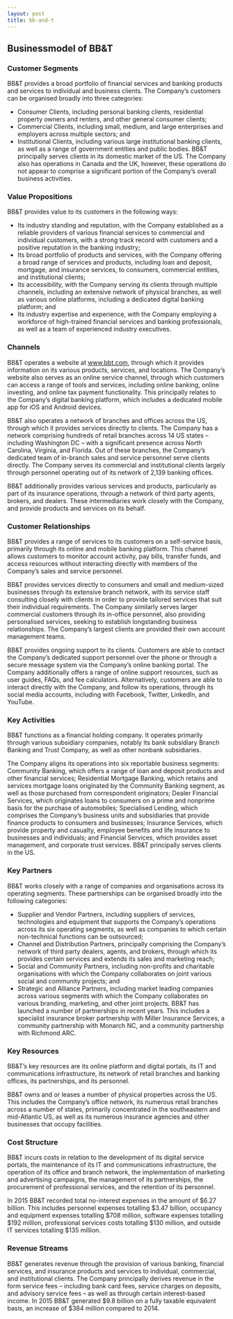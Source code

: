 ```yaml
---
layout: post
title: bb-and-t
---
```


Businessmodel of BB&T
----------------------

### Customer Segments

BB&T provides a broad portfolio of financial services and banking products and services to individual and business clients. The Company’s customers can be organised broadly into three categories:

 * Consumer Clients, including personal banking clients, residential property owners and renters, and other general consumer clients;
* Commercial Clients, including small, medium, and large enterprises and employers across multiple sectors; and
* Institutional Clients, including various large institutional banking clients, as well as a range of government entities and public bodies.
 BB&T principally serves clients in its domestic market of the US. The Company also has operations in Canada and the UK, however, these operations do not appear to comprise a significant portion of the Company’s overall business activities.

### Value Propositions

BB&T provides value to its customers in the following ways:

 * Its industry standing and reputation, with the Company established as a reliable providers of various financial services to commercial and individual customers, with a strong track record with customers and a positive reputation in the banking industry;
* Its broad portfolio of products and services, with the Company offering a broad range of services and products, including loan and deposit, mortgage, and insurance services, to consumers, commercial entities, and institutional clients;
* Its accessibility, with the Company serving its clients through multiple channels, including an extensive network of physical branches, as well as various online platforms, including a dedicated digital banking platform; and
* Its industry expertise and experience, with the Company employing a workforce of high-trained financial services and banking professionals, as well as a team of experienced industry executives.
 ### Channels

BB&T operates a website at www.bbt.com, through which it provides information on its various products, services, and locations. The Company’s website also serves as an online service channel, through which customers can access a range of tools and services, including online banking, online investing, and online tax payment functionality. This principally relates to the Company’s digital banking platform, which includes a dedicated mobile app for iOS and Android devices.

BB&T also operates a network of branches and offices across the US, through which it provides services directly to clients. The Company has a network comprising hundreds of retail branches across 14 US states – including Washington DC – with a significant presence across North Carolina, Virginia, and Florida. Out of these branches, the Company’s dedicated team of in-branch sales and service personnel serve clients directly. The Company serves its commercial and institutional clients largely through personnel operating out of its network of 2,139 banking offices.

BB&T additionally provides various services and products, particularly as part of its insurance operations, through a network of third party agents, brokers, and dealers. These intermediaries work closely with the Company, and provide products and services on its behalf.

### Customer Relationships

BB&T provides a range of services to its customers on a self-service basis, primarily through its online and mobile banking platform. This channel allows customers to monitor account activity, pay bills, transfer funds, and access resources without interacting directly with members of the Company’s sales and service personnel.

BB&T provides services directly to consumers and small and medium-sized businesses through its extensive branch network, with its service staff consulting closely with clients in order to provide tailored services that suit their individual requirements. The Company similarly serves larger commercial customers through its in-office personnel, also providing personalised services, seeking to establish longstanding business relationships. The Company’s largest clients are provided their own account management teams.

BB&T provides ongoing support to its clients. Customers are able to contact the Company’s dedicated support personnel over the phone or through a secure message system via the Company’s online banking portal. The Company additionally offers a range of online support resources, such as user guides, FAQs, and fee calculators. Alternatively, customers are able to interact directly with the Company, and follow its operations, through its social media accounts, including with Facebook, Twitter, LinkedIn, and YouTube.

### Key Activities

BB&T functions as a financial holding company. It operates primarily through various subsidiary companies, notably its bank subsidiary Branch Banking and Trust Company, as well as other nonbank subsidiaries.

The Company aligns its operations into six reportable business segments: Community Banking, which offers a range of loan and deposit products and other financial services; Residential Mortgage Banking, which retains and services mortgage loans originated by the Community Banking segment, as well as those purchased from correspondent originators; Dealer Financial Services, which originates loans to consumers on a prime and nonprime basis for the purchase of automobiles; Specialised Lending, which comprises the Company’s business units and subsidiaries that provide finance products to consumers and businesses; Insurance Services, which provide property and casualty, employee benefits and life insurance to businesses and individuals; and Financial Services, which provides asset management, and corporate trust services. BB&T principally serves clients in the US.

### Key Partners

BB&T works closely with a range of companies and organisations across its operating segments. These partnerships can be organised broadly into the following categories:

 * Supplier and Vendor Partners, including suppliers of services, technologies and equipment that supports the Company’s operations across its six operating segments, as well as companies to which certain non-technical functions can be outsourced;
* Channel and Distribution Partners, principally comprising the Company’s network of third party dealers, agents, and brokers, through which its provides certain services and extends its sales and marketing reach;
* Social and Community Partners, including non-profits and charitable organisations with which the Company collaborates on joint various social and community projects; and
* Strategic and Alliance Partners, including market leading companies across various segments with which the Company collaborates on various branding, marketing, and other joint projects.
 BB&T has launched a number of partnerships in recent years. This includes a specialist insurance broker partnership with Miller Insurance Services, a community partnership with Monarch NC, and a community partnership with Richmond ARC.

### Key Resources

BB&T’s key resources are its online platform and digital portals, its IT and communications infrastructure, its network of retail branches and banking offices, its partnerships, and its personnel.

BB&T owns and or leases a number of physical properties across the US. This includes the Company’s office network, its numerous retail branches across a number of states, primarily concentrated in the southeastern and mid-Atlantic US, as well as its numerous insurance agencies and other businesses that occupy facilities.

### Cost Structure

BB&T incurs costs in relation to the development of its digital service portals, the maintenance of its IT and communications infrastructure, the operation of its office and branch network, the implementation of marketing and advertising campaigns, the management of its partnerships, the procurement of professional services, and the retention of its personnel.

In 2015 BB&T recorded total no-interest expenses in the amount of $6.27 billion. This includes personnel expenses totalling $3.47 billion, occupancy and equipment expenses totalling $708 million, software expenses totalling $192 million, professional services costs totalling $130 million, and outside IT services totalling $135 million.

### Revenue Streams

BB&T generates revenue through the provision of various banking, financial services, and insurance products and services to individual, commercial, and institutional clients. The Company principally derives revenue in the form service fees – including bank card fees, service charges on deposits, and advisory service fees – as well as through certain interest-based income. In 2015 BB&T generated $9.8 billion on a fully taxable equivalent basis, an increase of $384 million compared to 2014.
